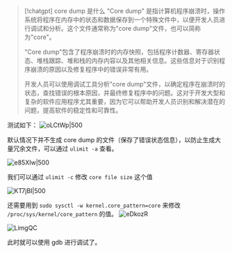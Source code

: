 >[!chatgpt] core dump 是什么
>"Core dump" 是指计算机程序崩溃时，操作系统将程序在内存中的状态和数据保存到一个特殊文件中，以便开发人员进行调试和分析。这个文件通常称为"core dump"文件，也可以简称为"core"。
>
>"Core dump"包含了程序崩溃时的内存快照，包括程序计数器、寄存器状态、堆栈跟踪、堆和栈的内存内容以及其他相关信息。这些信息对于识别程序崩溃的原因以及修复程序中的错误非常有用。
>
>开发人员可以使用调试工具分析"core dump"文件，以确定程序在崩溃时的状态，查找错误的根本原因，并最终修复程序中的问题。这对于开发大型和复杂的软件应用程序尤其重要，因为它可以帮助开发人员识别和解决潜在的问题，提高软件的稳定性和可靠性。

测试如下：
![oLCtWp|500](https://picture-suyifan.oss-cn-shenzhen.aliyuncs.com/uPic/oLCtWp.png)

默认情况下并不生成 core dump 的文件（保存了错误状态信息），以防止生成大量冗余文件，可以通过 `ulimit -a` 查看。

![e85XIw|500](https://picture-suyifan.oss-cn-shenzhen.aliyuncs.com/uPic/e85XIw.png)

我们可以通过 `ulimit -c` 修改 `core file size` 这个值

![KT7jBI|500](https://picture-suyifan.oss-cn-shenzhen.aliyuncs.com/uPic/KT7jBI.png)

还需要用到 `sudo sysctl -w kernel.core_pattern=core` 来修改 `/proc/sys/kernel/core_pattern` 的值。
![eDkozR](https://picture-suyifan.oss-cn-shenzhen.aliyuncs.com/uPic/eDkozR.png)

![LimgQC](https://picture-suyifan.oss-cn-shenzhen.aliyuncs.com/uPic/LimgQC.png)

此时就可以使用 gdb 进行调试了。